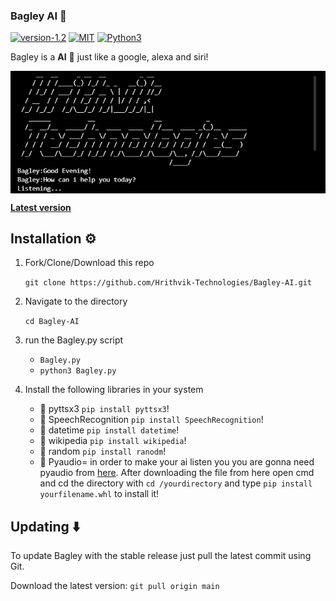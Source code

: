 ### Bagley AI 🤖

[![version-1.2](https://img.shields.io/badge/version-1.2-green)](https://github.com/Hrithvik-Technologies/Bagley-AI/releases/tag/v1.2)
[![MIT](https://img.shields.io/badge/license-MIT-blue)](https://img.shields.io/badge/license-MIT-blue)
[![Python3](https://img.shields.io/badge/language-Python3-red)](https://img.shields.io/badge/language-Python3-red)

Bagley is a **AI** 🤖 just like a google, alexa and siri!

<p align="center">
<img align="center" src=".img/carbon.png" width="900">
</p>

[**Latest version**](https://github.com/Hrithvik-Technologies/Bagley-AI/releases/tag/v1.2)

## Installation ⚙️

1. Fork/Clone/Download this repo

    `git clone https://github.com/Hrithvik-Technologies/Bagley-AI.git`

2. Navigate to the directory

    `cd Bagley-AI`

3. run the Bagley.py script

    * `Bagley.py`
    * `python3 Bagley.py`

4. Install the following libraries in your system
    - 📌 pyttsx3 `pip install pyttsx3`!
    - 📌 SpeechRecognition `pip install SpeechRecognition`!
    - 📌 datetime `pip install datetime`!
    - 📌 wikipedia `pip install wikipedia`!
    - 📌 random `pip install ranodm`!
    - 📌 Pyaudio= in order to make your ai listen you you are gonna need pyaudio from [here](https://www.lfd.uci.edu/~gohlke/pythonlibs/). After downloading the file from here open cmd and cd the directory with `cd /yourdirectory` and type `pip install yourfilename.whl` to install it!

## Updating ⬇️

To update Bagley with the stable release just pull the latest commit using Git.

Download the latest version: `git pull origin main`
